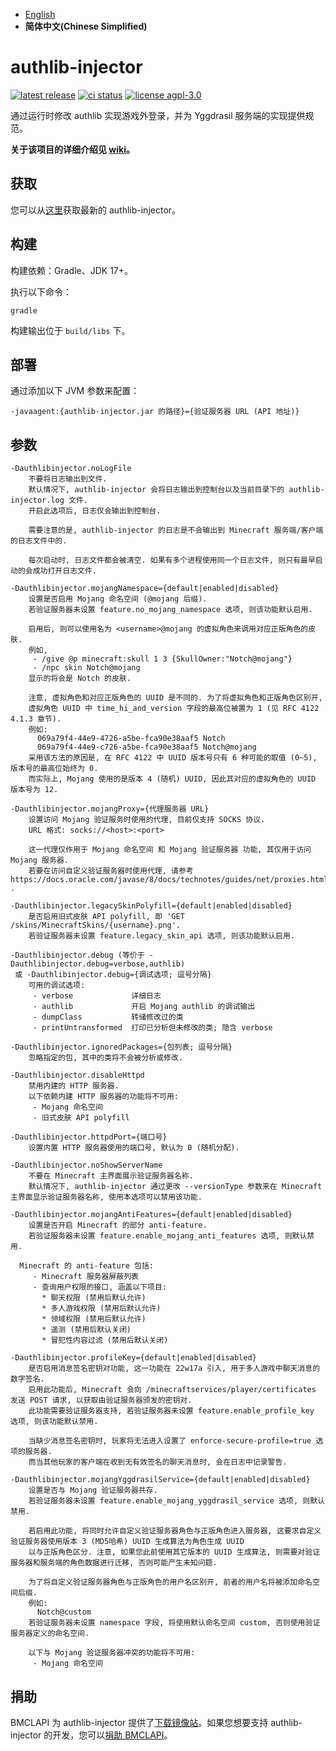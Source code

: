  * [English](https://github.com/yushijinhun/authlib-injector/blob/develop/README.en.md)
 * **简体中文(Chinese Simplified)**

# authlib-injector
[![latest release](https://img.shields.io/github/v/tag/yushijinhun/authlib-injector?color=yellow&include_prereleases&label=version&sort=semver&style=flat-square)](https://github.com/yushijinhun/authlib-injector/releases)
[![ci status](https://img.shields.io/github/workflow/status/yushijinhun/authlib-injector/CI?style=flat-square)](https://github.com/yushijinhun/authlib-injector/actions?query=workflow%3ACI)
[![license agpl-3.0](https://img.shields.io/badge/license-AGPL--3.0-blue.svg?style=flat-square)](https://github.com/yushijinhun/authlib-injector/blob/develop/LICENSE)

通过运行时修改 authlib 实现游戏外登录，并为 Yggdrasil 服务端的实现提供规范。

**关于该项目的详细介绍见 [wiki](https://github.com/yushijinhun/authlib-injector/wiki)。**

## 获取
您可以从[这里](https://authlib-injector.yushi.moe/)获取最新的 authlib-injector。

## 构建
构建依赖：Gradle、JDK 17+。

执行以下命令：
```
gradle
```
构建输出位于 `build/libs` 下。

## 部署
通过添加以下 JVM 参数来配置：
```
-javaagent:{authlib-injector.jar 的路径}={验证服务器 URL (API 地址)}
```

## 参数
```
-Dauthlibinjector.noLogFile
    不要将日志输出到文件.
    默认情况下, authlib-injector 会将日志输出到控制台以及当前目录下的 authlib-injector.log 文件.
    开启此选项后, 日志仅会输出到控制台.

    需要注意的是, authlib-injector 的日志是不会输出到 Minecraft 服务端/客户端的日志文件中的.

    每次启动时, 日志文件都会被清空. 如果有多个进程使用同一个日志文件, 则只有最早启动的会成功打开日志文件.

-Dauthlibinjector.mojangNamespace={default|enabled|disabled}
    设置是否启用 Mojang 命名空间 (@mojang 后缀).
    若验证服务器未设置 feature.no_mojang_namespace 选项, 则该功能默认启用.

    启用后, 则可以使用名为 <username>@mojang 的虚拟角色来调用对应正版角色的皮肤.
    例如,
     - /give @p minecraft:skull 1 3 {SkullOwner:"Notch@mojang"}
     - /npc skin Notch@mojang
    显示的将会是 Notch 的皮肤.

    注意, 虚拟角色和对应正版角色的 UUID 是不同的. 为了将虚拟角色和正版角色区别开,
    虚拟角色 UUID 中 time_hi_and_version 字段的最高位被置为 1 (见 RFC 4122 4.1.3 章节).
    例如:
      069a79f4-44e9-4726-a5be-fca90e38aaf5 Notch
      069a79f4-44e9-c726-a5be-fca90e38aaf5 Notch@mojang
    采用该方法的原因是, 在 RFC 4122 中 UUID 版本号只有 6 种可能的取值 (0~5), 版本号的最高位始终为 0.
    而实际上, Mojang 使用的是版本 4 (随机) UUID, 因此其对应的虚拟角色的 UUID 版本号为 12.

-Dauthlibinjector.mojangProxy={代理服务器 URL}
    设置访问 Mojang 验证服务时使用的代理, 目前仅支持 SOCKS 协议.
    URL 格式: socks://<host>:<port>

    这一代理仅作用于 Mojang 命名空间 和 Mojang 验证服务器 功能, 其仅用于访问 Mojang 服务器.
    若要在访问自定义验证服务器时使用代理, 请参考 https://docs.oracle.com/javase/8/docs/technotes/guides/net/proxies.html .

-Dauthlibinjector.legacySkinPolyfill={default|enabled|disabled}
    是否启用旧式皮肤 API polyfill, 即 'GET /skins/MinecraftSkins/{username}.png'.
    若验证服务器未设置 feature.legacy_skin_api 选项, 则该功能默认启用.

-Dauthlibinjector.debug (等价于 -Dauthlibinjector.debug=verbose,authlib)
 或 -Dauthlibinjector.debug={调试选项; 逗号分隔}
    可用的调试选项:
     - verbose             详细日志
     - authlib             开启 Mojang authlib 的调试输出
     - dumpClass           转储修改过的类
     - printUntransformed  打印已分析但未修改的类; 隐含 verbose

-Dauthlibinjector.ignoredPackages={包列表; 逗号分隔}
    忽略指定的包, 其中的类将不会被分析或修改.

-Dauthlibinjector.disableHttpd
    禁用内建的 HTTP 服务器.
    以下依赖内建 HTTP 服务器的功能将不可用:
     - Mojang 命名空间
     - 旧式皮肤 API polyfill

-Dauthlibinjector.httpdPort={端口号}
    设置内置 HTTP 服务器使用的端口号, 默认为 0 (随机分配).

-Dauthlibinjector.noShowServerName
    不要在 Minecraft 主界面展示验证服务器名称.
    默认情况下, authlib-injector 通过更改 --versionType 参数来在 Minecraft 主界面显示验证服务器名称, 使用本选项可以禁用该功能.

-Dauthlibinjector.mojangAntiFeatures={default|enabled|disabled}
    设置是否开启 Minecraft 的部分 anti-feature.
    若验证服务器未设置 feature.enable_mojang_anti_features 选项, 则默认禁用.

  Minecraft 的 anti-feature 包括:
     - Minecraft 服务器屏蔽列表
     - 查询用户权限的接口, 涵盖以下项目:
       * 聊天权限 (禁用后默认允许)
       * 多人游戏权限 (禁用后默认允许)
       * 领域权限 (禁用后默认允许)
       * 遥测 (禁用后默认关闭)
       * 冒犯性内容过滤 (禁用后默认关闭)

-Dauthlibinjector.profileKey={default|enabled|disabled}
    是否启用消息签名密钥对功能, 这一功能在 22w17a 引入, 用于多人游戏中聊天消息的数字签名.
    启用此功能后, Minecraft 会向 /minecraftservices/player/certificates 发送 POST 请求, 以获取由验证服务器颁发的密钥对.
    此功能需要验证服务器支持, 若验证服务器未设置 feature.enable_profile_key 选项, 则该功能默认禁用.

    当缺少消息签名密钥时, 玩家将无法进入设置了 enforce-secure-profile=true 选项的服务器.
    而当其他玩家的客户端在收到无有效签名的聊天消息时, 会在日志中记录警告.

-Dauthlibinjector.mojangYggdrasilService={default|enabled|disabled}
    设置是否与 Mojang 验证服务器共存.
    若验证服务器未设置 feature.enable_mojang_yggdrasil_service 选项, 则默认禁用.

    若启用此功能, 将同时允许自定义验证服务器角色与正版角色进入服务器, 这要求自定义验证服务器使用版本 3 (MD5哈希) UUID 生成算法为角色生成 UUID
    以与正版角色区分. 注意, 如果您此前使用其它版本的 UUID 生成算法, 则需要对验证服务器和服务端的角色数据进行迁移, 否则可能产生未知问题.

    为了将自定义验证服务器角色与正版角色的用户名区别开, 前者的用户名将被添加命名空间后缀.
    例如:
      Notch@custom
    若验证服务器未设置 namespace 字段, 将使用默认命名空间 custom, 否则使用验证服务器定义的命名空间.

    以下与 Mojang 验证服务器冲突的功能将不可用:
     - Mojang 命名空间
```

## 捐助
BMCLAPI 为 authlib-injector 提供了[下载镜像站](https://github.com/yushijinhun/authlib-injector/wiki/%E8%8E%B7%E5%8F%96-authlib-injector#bmclapi-%E9%95%9C%E5%83%8F)。如果您想要支持 authlib-injector 的开发，您可以[捐助 BMCLAPI](https://bmclapidoc.bangbang93.com/)。
